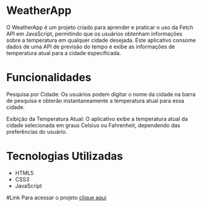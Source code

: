 # WeatherApp

O WeatherApp é um projeto criado para aprender e praticar o uso da Fetch API em JavaScript, permitindo que os usuários obtenham informações sobre a temperatura em qualquer cidade desejada. Este aplicativo consome dados de uma API de previsão do tempo e exibe as informações de temperatura atual para a cidade especificada.

# Funcionalidades
Pesquisa por Cidade: Os usuários podem digitar o nome da cidade na barra de pesquisa e obterão instantaneamente a temperatura atual para essa cidade.

Exibição da Temperatura Atual: O aplicativo exibe a temperatura atual da cidade selecionada em graus Celsius ou Fahrenheit, dependendo das preferências do usuário.


# Tecnologias Utilizadas
* HTML5
* CSS3
* JavaScript

#Link
Para acessar o projeto [clique aqui](https://leoonpr.github.io/WeatherApp/)

